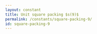 ```yaml
---
layout: constant
title: Unit square packing $s(9)$
permalink: /constants/square-packing-9/
id: square-packing-9
---
```

